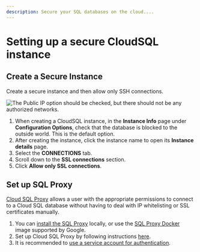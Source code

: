 ```yaml
---
description: Secure your SQL databases on the cloud....
---
```


# Setting up a secure CloudSQL instance

## Create a Secure Instance

Create a secure instance and then allow only SSH connections.

![The Public IP option should be checked, but there should not be any authorized networks.](/img/SQL_config.png)

1. When creating a CloudSQL instance, in the **Instance Info** page under **Configuration Options**, check that the database is blocked to the outside world. This is the default option.
2. After creating the instance, click the instance name to open its **Instance details** page.
3. Select the **CONNECTIONS** tab.
4. Scroll down to the **SSL connections** section.
5. Click **Allow only SSL connections**.

##  Set up SQL Proxy

[Cloud SQL Proxy](https://cloud.google.com/sql/docs/mysql/sql-proxy) allows a user with the appropriate permissions to connect to a Cloud SQL database without having to deal with IP whitelisting or SSL certificates manually.

1. You can [install the SQL Proxy](https://cloud.google.com/sql/docs/mysql/sql-proxy#install) locally, or use the [SQL Proxy Docker](https://github.com/GoogleCloudPlatform/cloudsql-proxy#container-images) image supported by Google.
2. Set up Cloud SQL Proxy by following instructions [here](https://cloud.google.com/sql/docs/mysql/sql-proxy#proxy_startup_options).
3. It is recommended to [use a service account for authentication](https://cloud.google.com/sql/docs/mysql/sql-proxy#using-a-service-account).



